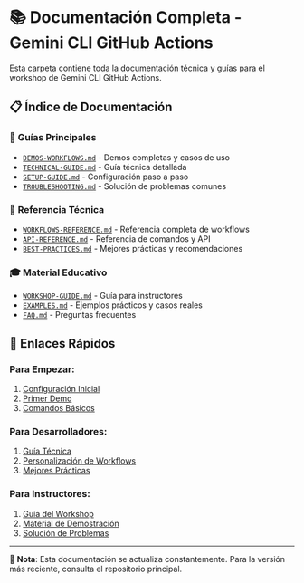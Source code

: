 # 📚 Documentación Completa - Gemini CLI GitHub Actions

Esta carpeta contiene toda la documentación técnica y guías para el workshop de Gemini CLI GitHub Actions.

## 📋 Índice de Documentación

### 🎯 **Guías Principales**
- [`DEMOS-WORKFLOWS.md`](./DEMOS-WORKFLOWS.md) - Demos completas y casos de uso
- [`TECHNICAL-GUIDE.md`](./TECHNICAL-GUIDE.md) - Guía técnica detallada
- [`SETUP-GUIDE.md`](./SETUP-GUIDE.md) - Configuración paso a paso
- [`TROUBLESHOOTING.md`](./TROUBLESHOOTING.md) - Solución de problemas comunes

### 🔧 **Referencia Técnica**
- [`WORKFLOWS-REFERENCE.md`](./WORKFLOWS-REFERENCE.md) - Referencia completa de workflows
- [`API-REFERENCE.md`](./API-REFERENCE.md) - Referencia de comandos y API
- [`BEST-PRACTICES.md`](./BEST-PRACTICES.md) - Mejores prácticas y recomendaciones

### 🎓 **Material Educativo**
- [`WORKSHOP-GUIDE.md`](./WORKSHOP-GUIDE.md) - Guía para instructores
- [`EXAMPLES.md`](./EXAMPLES.md) - Ejemplos prácticos y casos reales
- [`FAQ.md`](./FAQ.md) - Preguntas frecuentes

## 🚀 Enlaces Rápidos

### **Para Empezar:**
1. [Configuración Inicial](./SETUP-GUIDE.md)
2. [Primer Demo](./DEMOS-WORKFLOWS.md#demo-1-workflow-de-triage)
3. [Comandos Básicos](./API-REFERENCE.md#comandos-basicos)

### **Para Desarrolladores:**
1. [Guía Técnica](./TECHNICAL-GUIDE.md)
2. [Personalización de Workflows](./WORKFLOWS-REFERENCE.md)
3. [Mejores Prácticas](./BEST-PRACTICES.md)

### **Para Instructores:**
1. [Guía del Workshop](./WORKSHOP-GUIDE.md)
2. [Material de Demostración](./EXAMPLES.md)
3. [Solución de Problemas](./TROUBLESHOOTING.md)

---

📖 **Nota**: Esta documentación se actualiza constantemente. Para la versión más reciente, consulta el repositorio principal.
